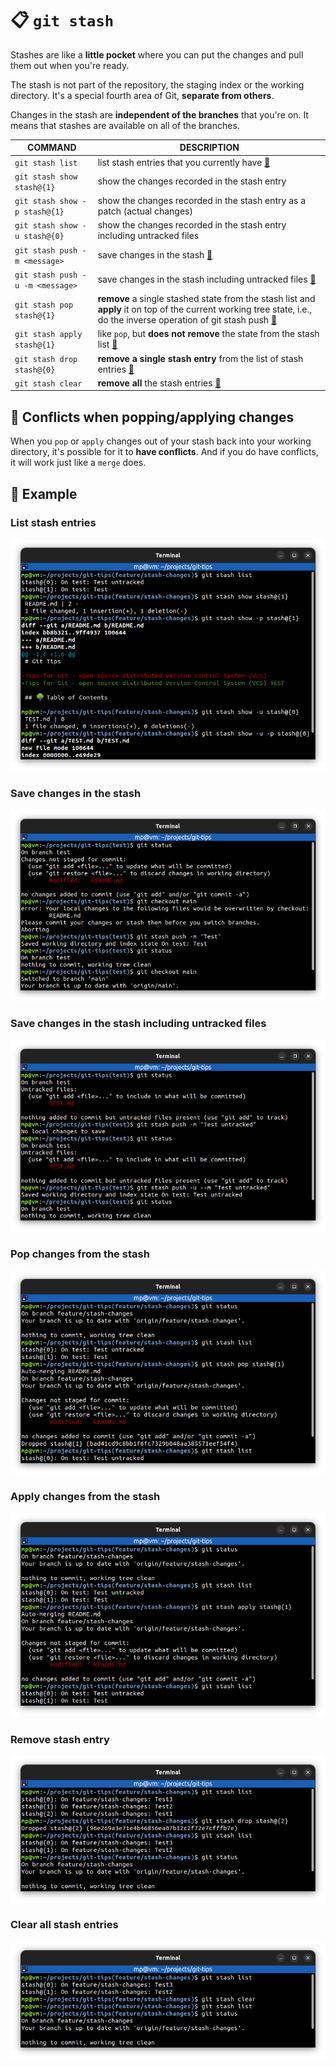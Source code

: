 # 📋 `git stash`

Stashes are like a **little pocket** where you can put the changes and pull them out when you're ready.

The stash is not part of the repository, the staging index or the working directory. It's a special fourth area of Git, **separate from others**.

Changes in the stash are **independent of the branches** that you're on. It means that stashes are available on all of the branches.

| COMMAND                          | DESCRIPTION                                                                                                                                                                                        |
| -------------------------------- | -------------------------------------------------------------------------------------------------------------------------------------------------------------------------------------------------- |
| `git stash list`                 | list stash entries that you currently have [🔗](#list-stash-entries)                                                                                                                                |
| `git stash show stash@{1}`       | show the changes recorded in the stash entry                                                                                                                                                       |
| `git stash show -p stash@{1}`    | show the changes recorded in the stash entry as a patch (actual changes)                                                                                                                           |
| `git stash show -u stash@{0}`    | show the changes recorded in the stash entry including untracked files                                                                                                                             |
| `git stash push -m <message>`    | save changes in the stash [🔗](#save-changes-in-the-stash)                                                                                                                                          |
| `git stash push -u -m <message>` | save changes in the stash including untracked files [🔗](#save-changes-in-the-stash-including-untracked-files)                                                                                      |
| `git stash pop stash@{1}`        | **remove** a single stashed state from the stash list and **apply** it on top of the current working tree state, i.e., do the inverse operation of git stash push [🔗](#pop-changes-from-the-stash) |
| `git stash apply stash@{1}`      | like `pop`, but **does not remove** the state from the stash list [🔗](#apply-changes-from-the-stash)                                                                                               |
| `git stash drop stash@{0}`       | **remove a single stash entry** from the list of stash entries [🔗](#remove-stash-entry)                                                                                                            |
| `git stash clear`                | **remove all** the stash entries [🔗](#clear-all-stash-entries)                                                                                                                                     |

## 📌 Conflicts when popping/applying changes

When you `pop` or `apply` changes out of your stash back into your working directory, it's possible for it to **have conflicts**. And if you do have conflicts, it will work just like a `merge` does.

## 📌 Example

### List stash entries

![](images/git-stash-list.png)

### Save changes in the stash

![](images/git-stash-push.png)

### Save changes in the stash including untracked files

![](images/git-stash-push-untracked.png)

### Pop changes from the stash

![](images/git-stash-pop.png)

### Apply changes from the stash

![](images/git-stash-apply.png)

### Remove stash entry

![](images/git-stash-drop.png)

### Clear all stash entries

![](images/git-stash-clear.png)